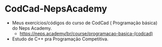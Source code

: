 # CodCad-NepsAcademy

- Meus exercícios/códigos do curso de CodCad ( Programação básica) do Neps Academy.
  - https://neps.academy/br/course/programacao-basica-(codcad)
- Estudo de C++ pra Programação Competitiva.
